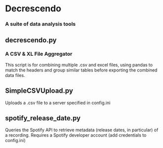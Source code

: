 # Decrescendo
### A suite of data analysis tools

## decrescendo.py
### A CSV & XL File Aggregator

This script is for combining multiple .csv and excel files, using pandas to match the headers and group similar tables before exporting the combined data files.

## SimpleCSVUpload.py
Uploads a .csv file to a server specified in config.ini

## spotify_release_date.py
Queries the Spotify API to retrieve metadata (release dates, in particular) of a recording. Requires a Spotify developer account (add credentials to config.ini)
